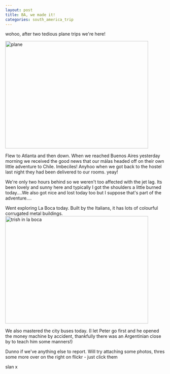 ```yaml
---
layout: post
title: BA, we made it!
categories: south_america_trip
---
```

wohoo, after two tedious plane trips we're here!

<a href="http://peterarmstrong.ie/wp-content/uploads/2008/11/pb101668.jpg"><img class="alignnone size-full wp-image-16" title="plane" src="http://peterarmstrong.ie/wp-content/uploads/2008/11/pb101668.jpg" alt="plane" width="450" height="337" /></a>

Flew to Atlanta and then down. When we reached Buenos Aires yesterday morning we received the good news that our málas headed off on their own little adventure to Chile. Imbeciles! Anyhoo when we got back to the hostel last night they had been delivered to our rooms. yeay!

We're only two hours behind so we weren't too affected with the jet lag. Its been lovely and sunny here and typically I got the shoulders a little burned today....We also got nice and lost today too but I suppose that's part of the adventure....

Went exploring La Boca today. Built by the Italians, it has lots of colourful corrugated metal buildings.<a href="http://peterarmstrong.ie/wp-content/uploads/2008/11/pb121695.jpg"><img class="alignnone size-full wp-image-15" title="trish in la boca" src="http://peterarmstrong.ie/wp-content/uploads/2008/11/pb121695.jpg" alt="trish in la boca" width="450" height="337" /></a>

We also mastered the city buses today. (I let Peter go first and he opened the money machine by accident, thankfully there was an Argentinian close by to teach him some manners!)

Dunno if we've anything else to report. Will try attaching some photos, thres some more over on the right on flickr - just click them

slan x
